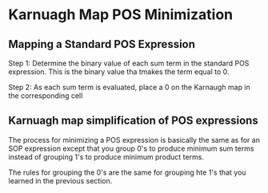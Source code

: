 # Karnuagh Map POS Minimization

## Mapping a Standard POS Expression

Step 1: Determine the binary value of each sum term in the standard POS expression.
This is the binary value tha tmakes the term equal to 0.

Step 2: As each sum term is evaluated, place a 0 on the Karnaugh map in the corresponding cell

## Karnuagh map simplification of POS expressions

The process for minimizing a POS expression is basically the same as for an SOP expression except that you group 0's to produce minimum sum terms instead of grouping 1's to produce minimum product terms.

The rules for grouping the 0's are the same for grouping hte 1's that you learned in the previous section.
